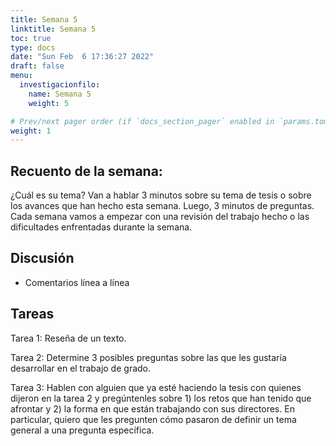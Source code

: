```yaml
---
title: Semana 5
linktitle: Semana 5
toc: true
type: docs
date: "Sun Feb  6 17:36:27 2022"
draft: false
menu:
  investigacionfilo:
    name: Semana 5
    weight: 5

# Prev/next pager order (if `docs_section_pager` enabled in `params.toml`)
weight: 1
---
```


## Recuento de la semana: 

¿Cuál es su tema? Van a hablar 3 minutos sobre su tema de tesis o sobre los avances que han hecho esta semana. Luego, 3 minutos de preguntas. Cada semana vamos a empezar con una revisión del trabajo hecho o las dificultades enfrentadas durante la semana.


## Discusión 


  - Comentarios línea a línea 
  
## Tareas

 Tarea 1: Reseña de un texto.

 Tarea 2:  Determine 3 posibles preguntas sobre las que les gustaría desarrollar en el trabajo de grado.

 Tarea 3: Hablen con alguien que ya esté haciendo la tesis con quienes dijeron en la tarea 2 y pregúntenles sobre 1) los retos que han tenido que afrontar y 2) la forma en que están trabajando con sus directores. En particular, quiero que les pregunten cómo pasaron de definir un tema general a una pregunta específica. 

